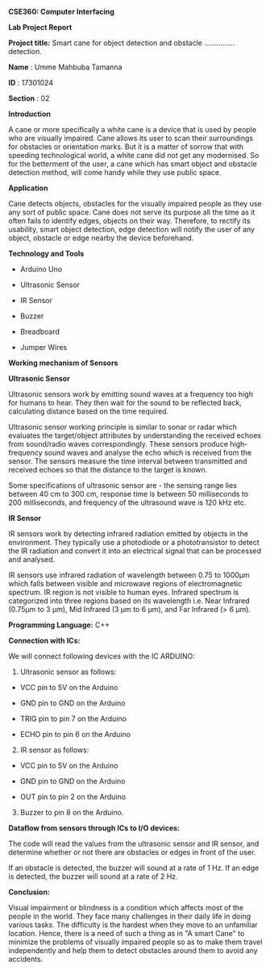 **CSE360: Computer Interfacing**

**Lab Project Report**

**Project title:** Smart cane for object detection and obstacle
............... detection.

**Name** : Umme Mahbuba Tamanna

**ID** : 17301024

**Section** : 02


**Introduction**

A cane or more specifically a white cane is a device that is used by
people who are visually impaired. Cane allows its user to scan their
surroundings for obstacles or orientation marks. But it is a matter of
sorrow that with speeding technological world, a white cane did not get
any modernised. So for the betterment of the user, a cane which has
smart object and obstacle detection method, will come handy while they
use public space.

**Application**

Cane detects objects, obstacles for the visually impaired people as they
use any sort of public space. Cane does not serve its purpose all the
time as it often fails to identify edges, objects on their way.
Therefore, to rectify its usability, smart object detection, edge
detection will notify the user of any object, obstacle or edge nearby
the device beforehand.

**Technology and Tools**

-   Arduino Uno

-   Ultrasonic Sensor

-   IR Sensor

-   Buzzer

-   Breadboard

-   Jumper Wires

**Working mechanism of Sensors**

**Ultrasonic Sensor**

Ultrasonic sensors work by emitting sound waves at a frequency too high
for humans to hear. They then wait for the sound to be reflected back,
calculating distance based on the time required.

Ultrasonic sensor working principle is similar to sonar or radar which
evaluates the target/object attributes by understanding the received
echoes from sound/radio waves correspondingly. These sensors produce
high-frequency sound waves and analyse the echo which is received from
the sensor. The sensors measure the time interval between transmitted and received
echoes so that the distance to the target is known.

Some specifications of ultrasonic sensor are - the sensing range lies
between 40 cm to 300 cm, response time is between 50 milliseconds to 200
milliseconds, and frequency of the ultrasound wave is 120 kHz etc.

**IR Sensor**

IR sensors work by detecting infrared radiation emitted by objects in
the environment. They typically use a photodiode or a phototransistor to
detect the IR radiation and convert it into an electrical signal that
can be processed and analysed.

IR sensors use infrared radiation of wavelength between 0.75 to 1000µm
which falls between visible and microwave regions of electromagnetic
spectrum. IR region is not visible to human eyes. Infrared spectrum is
categorized into three regions based on its wavelength i.e. Near
Infrared (0.75µm to 3 µm), Mid Infrared (3 µm to 6 µm), and Far Infrared
(\> 6 µm).

**Programming Language:** C++

**Connection with ICs:**

We will connect following devices with the IC ARDUINO:

1.  Ultrasonic sensor as follows:

-   VCC pin to 5V on the Arduino

-   GND pin to GND on the Arduino

-   TRIG pin to pin 7 on the Arduino

-   ECHO pin to pin 6 on the Arduino

2.  IR sensor as follows:

-   VCC pin to 5V on the Arduino

-   GND pin to GND on the Arduino

-   OUT pin to pin 2 on the Arduino

3.  Buzzer to pin 8 on the Arduino.


**Dataflow from sensors through ICs to I/O devices:**

The code will read the values from the ultrasonic sensor and IR sensor,
and determine whether or not there are obstacles or edges in front of
the user.

If an obstacle is detected, the buzzer will sound at a rate of 1 Hz. If
an edge is detected, the buzzer will sound at a rate of 2 Hz.


**Conclusion:**

Visual impairment or blindness is a condition which affects most of the
people in the world. They face many challenges in their daily life in
doing various tasks. The difficulty is the hardest when they move to an
unfamiliar location. Hence, there is a need of such a thing as in "A
smart Cane" to minimize the problems of visually impaired people so as
to make them travel independently and help them to detect obstacles
around them to avoid any accidents.
